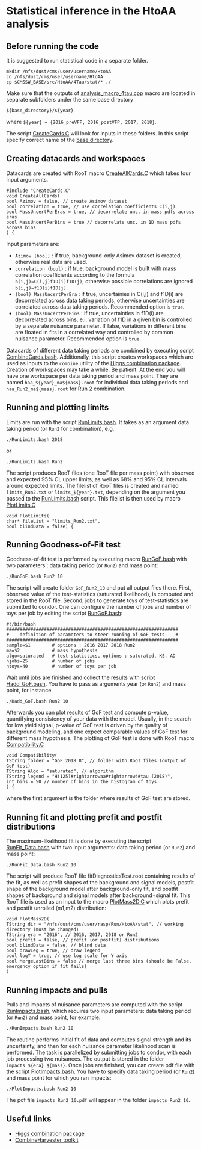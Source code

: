 # Statistical inference in the HtoAA analysis

## Before running the code
It is suggested to run statistical code in a separate folder.
```
mkdir /nfs/dust/cms/user/username/HtoAA
cd /nfs/dust/cms/user/username/HtoAA
cp $CMSSW_BASE/src/HtoAA/4Tau/stat/* ./
```

Make sure that the outputs of [analysis_macro_4tau.cpp](https://github.com/raspereza/HtoAA/blob/main/4Tau/bin/analysis_macro_4tau.cpp) macro are located in separate subfolders under the same base directory
```
${base_directory}/${year}
```

where `${year} = {2016_preVFP, 2016_postVFP, 2017, 2018}`.

The script [CreateCards.C](https://github.com/raspereza/HtoAA/blob/main/4Tau/stat/CreateAllCards.C) will look for inputs in these folders. In this script specify correct name of the [base directory](https://github.com/raspereza/HtoAA/blob/main/4Tau/stat/CreateCards.C#L314).

## Creating datacards and workspaces

Datacards are created with RooT macro [CreateAllCards.C](https://github.com/raspereza/HtoAA/blob/main/4Tau/stat/CreateAllCards.C) which takes four input arguments.
```
#include "CreateCards.C"
void CreateAllCards(
bool Azimov = false, // create Asimov dataset
bool correlation = true, // use correlation coefficients C(i,j)
bool MassUncertPerEras = true, // decorrelate unc. in mass pdfs across eras
bool MassUncertPerBins = true // decorrelate unc. in 1D mass pdfs across bins
) {
```

Input parameters are: 
* `Azimov (bool)` : if true, background-only Asimov dataset is created, otherwise real data are used. 
* `correlation (bool)` : if true, background model is built with mass correlation coefficients according to the formula `b(i,j)=C(i,j)f1D(i)f1D(j)`, otherwise possible correlations are ignored `b(i,j)=f1D(i)f1D(j)`. 
* `(bool) MassUncertPerEra` : if true, uncertainies in C(i,j) and f1D(i) are decorrelated across data taking periods, otherwise uncertainties are correlated across data taking periods. Recommended option is `true`.
* `(bool) MassUncertPerBins` : if true, uncertainties in f1D(i) are decorrelated across bins, e.i. variation of f1D in a given bin is controlled by a separate nuisance parameter. If false, variations in different bins are floated in fits in a correlated way and controlled by common nuisance parameter. Recommended option is `true`. 

Datacards of different data taking periods are combined by executing script [CombineCards.bash](https://github.com/raspereza/HtoAA/blob/main/4Tau/stat/CombineCards.bash). Additionally, this script creates workspaces which are used as inputs to the `combine` utility of the [Higgs combination package](http://cms-analysis.github.io/HiggsAnalysis-CombinedLimit). Creation of workspaces may take a while. Be patient. At the end you will have one workspace per data taking period and mass point. They are named `haa_${year}_ma${mass}.root` for individual data taking periods and `haa_Run2_ma${mass}.root` for Run 2 combination.

## Running and plotting limits

Limits are run with the script [RunLimits.bash](https://github.com/raspereza/HtoAA/blob/main/4Tau/stat/RunLimits.bash). It takes as an argument data taking period (or `Run2` for combination), e.g.
```
./RunLimits.bash 2018
```

or
```
./RunLimits.bash Run2
```

The script produces RooT files (one RooT file per mass point) with observed and expected 95% CL upper limits, as well as 68% and 95% CL intervals around expected limits. The filelist of RooT files is created and named `limits_Run2.txt` or `limits_${year}.txt`, depending on the argument you passed to the [RunLimits.bash](https://github.com/raspereza/HtoAA/blob/main/4Tau/stat/RunLimits.bash) script. This filelist is then used by macro [PlotLimits.C](https://github.com/raspereza/HtoAA/blob/main/4Tau/stat/PlotLimits.C) 
```
void PlotLimits(
char* fileList = "limits_Run2.txt",
bool blindData = false) {
```
  
## Running Goodness-of-Fit test   

Goodness-of-fit test is performed by executing macro [RunGoF.bash](https://github.com/raspereza/HtoAA/blob/main/4Tau/stat/RunGoF.bash) with two parameters : data taking period (or `Run2`) and mass point:
```
./RunGoF.bash Run2 10
```

The script will create folder `GoF_Run2_10` and put all output files there. First, observed value of the test-statistics (saturated likelihood), is computed and stored in the RooT file. Second, jobs to generate toys of test-statistics are submitted to condor. One can configure the number of jobs and number of toys per job by editing the script [RunGoF.bash](https://github.com/raspereza/HtoAA/blob/main/4Tau/stat/RunGoF.bash):
```
#!/bin/bash
################################################################
#    definition of parameters to steer running of GoF tests    #
################################################################
sample=$1        # options : 2016 2017 2018 Run2
ma=$2            # mass hypothesis
algo=saturated   # test-statistics, options : saturated, KS, AD 
njobs=25         # number of jobs 
ntoys=40         # number of toys per job

``` 

Wait until jobs are finished and collect the results with script [Hadd_GoF.bash](https://github.com/raspereza/HtoAA/blob/main/4Tau/stat/Hadd_GoF.bash). You have to pass as arguments year (or `Run2`) and mass point, for instance
```
./Hadd_GoF.bash Run2 10   
```

Afterwards you can plot results of GoF test and compute p-value, quantifying consistency of your data with the model. Usually, in the search for low yield signal, p-value of GoF test is driven by the quality of background modeling, and one expect comparable values of GoF test for different mass hypothesis. The plotting of GoF test is done with RooT macro [Compatibility.C](https://github.com/raspereza/HtoAA/blob/main/4Tau/stat/Compatibility.C)
```
void Compatibility(
TString folder = "GoF_2018_8", // folder with RooT files (output of GoF test)
TString Algo = "saturated", // algorithm
TString legend = "H(125)#rightarrowaa#rightarrow4#tau (2018)",
int bins = 50 // number of bins in the histogram of toys
) {
```

where the first argument is the folder where results of GoF test are stored.

## Running fit and plotting prefit and postfit distributions

The maximum-likelihood fit is done by executing the script [RunFit_Data.bash](https://github.com/raspereza/HtoAA/blob/main/4Tau/stat/RunFit_Data.bash) with two input arguments: data taking period (or `Run2`) and mass point:
```
./RunFit_Data.bash Run2 10
```

The script will produce RooT file fitDiagnosticsTest.root containing results of the fit, as well as prefit shapes of the background and signal models, postfit shape of the background model after background-only fit, and postfit shapes of background and signal models after background+signal fit. This RooT file is used as an input to the macro [PlotMass2D.C](https://github.com/raspereza/HtoAA/blob/main/4Tau/stat/PlotMass2D.C) which plots prefit and postfit unrolled (m1,m2) distribution:

```
void PlotMass2D(
TString dir = "/nfs/dust/cms/user/rasp/Run/HtoAA/stat", // working directory (must be changed)
TString era = "2016", // 2016, 2017, 2018 or Run2
bool prefit = false, // prefit (or postfit) distributions
bool blindData = false, // blind data
bool drawLeg = true, // draw legend
bool logY = true, // use log scale for Y axis
bool MergeLastBins = false // merge last three bins (should be False, emergency option if fit fails)
) 
```

## Running impacts and pulls

Pulls and impacts of nuisance parameters are computed with the script 
[RunImpacts.bash](https://github.com/raspereza/HtoAA/blob/main/4Tau/stat/RunImpacts.bash), which requires two input parameters: data taking period (or `Run2`) and mass point, for example:
```
./RunImpacts.bash Run2 10
```

The routine performs initial fit of data and computes signal strength and its uncertainty, and then for each nuisance parameter likelihood scan is performed. The task is parallelized by submitting jobs to condor, with each job processing two nuisances. The output is stored in the folder `impacts_${era}_${mass}`. Once jobs are finished, you can create pdf file with the script [PlotImpacts.bash](https://github.com/raspereza/HtoAA/blob/main/4Tau/stat/PlotImpacts.bash). You have to specify data taking period (or `Run2`) and mass point for which you ran impacts:
```
./PlotImpacts.bash Run2 10
```
The pdf file `impacts_Run2_10.pdf` will appear in the folder `impacts_Run2_10`.

## Useful links

* [Higgs combination package](http://cms-analysis.github.io/HiggsAnalysis-CombinedLimit)
* [CombineHarvester toolkit](https://cms-analysis.github.io/CombineHarvester/index.html) 




 